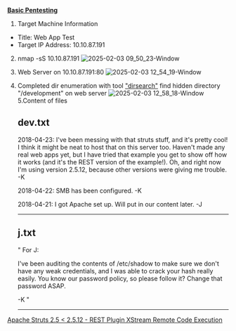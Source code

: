 [**Basic Pentesting**](https://tryhackme.com/r/room/basicpentestingjt)

1. Target Machine Information
- Title: Web App Test
- Target IP Address: 10.10.87.191
2. nmap -sS 10.10.87.191
  ![2025-02-03 09_50_23-Window](https://github.com/user-attachments/assets/b6e1f809-bf00-4041-aa23-649ab170c8a6)
3. Web Server on 10.10.87.191:80
  ![2025-02-03 12_54_19-Window](https://github.com/user-attachments/assets/06ced36f-7ed9-4df0-8bac-b0c6bd6498b4)
4. Completed dir enumeration with tool ["dirsearch"](https://github.com/maurosoria/dirsearch?tab=readme-ov-file#wordlists-important) find hidden directory "/development" on web server
![2025-02-03 12_58_18-Window](https://github.com/user-attachments/assets/4a60a2f5-a5a5-47ec-86fc-69eb3bc0e732)
5.Content of files

      dev.txt 
      ------
      2018-04-23: I've been messing with that struts stuff, and it's pretty cool! I think it might be neat
      to host that on this server too. Haven't made any real web apps yet, but I have tried that example
      you get to show off how it works (and it's the REST version of the example!). Oh, and right now I'm 
      using version 2.5.12, because other versions were giving me trouble. -K
      
      2018-04-22: SMB has been configured. -K
      
      2018-04-21: I got Apache set up. Will put in our content later. -J
      
      ------
      
      j.txt 
      ------
      "
      For J:
      
      I've been auditing the contents of /etc/shadow to make sure we don't have any weak credentials,
      and I was able to crack your hash really easily. You know our password policy, so please follow
      it? Change that password ASAP.
      
      -K
      "
      
      ------

 [Apache Struts 2.5 < 2.5.12 - REST Plugin XStream Remote Code Execution](https://www.exploit-db.com/exploits/42627)




